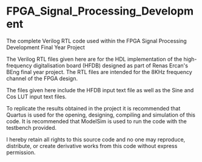 # FPGA_Signal_Processing_Development
The complete Verilog RTL code used within the FPGA Signal Processing Development Final Year Project

The Verilog RTL files given here are for the HDL implementation of the high-frequency digitalisation board (HFDB) designed as part of Renas Ercan's BEng final year project. 
The RTL files are intended for the 8KHz frequency channel of the FPGA design.

The files given here include the HFDB input text file as well as the Sine and Cos LUT input text files.

To replicate the results obtained in the project it is recommended that Quartus is used for the opening, designing, compiling and simulation of this code. It is recommended that ModelSim is used to run the code with the testbench provided.

I hereby retain all rights to this source code and no one may reproduce, distribute, or create derivative works from this code without express permission.
